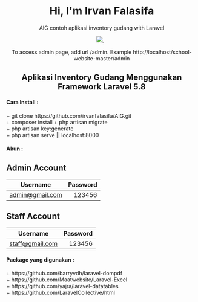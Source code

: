 

<h1 align='center'>
  Hi, I'm Irvan Falasifa
</h1>

<p align='center'>
  AIG contoh aplikasi inventory gudang with Laravel
</p>

<p align='center'>
 <a href='mailto:irvan.falasfia@gmail.com'> 
  <img src="https://img.shields.io/badge/mail%20box-EA4335?style=for-the-badge&logo=Gmail&logoColor=white" /> 
 </a>&nbsp;&nbsp;
  
</p>

<p align='center'>
  To access admin page, add url /admin. Example http://localhost/school-website-master/admin
</p>


<h2 align="center"> Aplikasi Inventory Gudang Menggunakan Framework Laravel 5.8</h2>

<h4>Cara Install : </h4>
+ git clone https://github.com/irvanfalasifa/AIG.git<br>
+ composer install
+ php artisan migrate<br>
+ php artisan key:generate<br>
+ php artisan serve || localhost:8000

<h4>Akun : </h4>

## Admin Account
|    Username    | Password |
|:--------------:|---------:|
| admin@gmail.com | 123456  |

## Staff Account
|    Username    | Password |
|:--------------:|---------:|
| staff@gmail.com | 123456 |


<h4>Package yang digunakan :</h4>
+ https://github.com/barryvdh/laravel-dompdf<br>
+ https://github.com/Maatwebsite/Laravel-Excel<br>
+ https://github.com/yajra/laravel-datatables<br>
+ https://github.com/LaravelCollective/html
